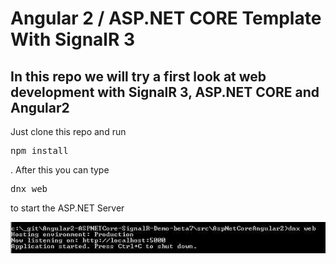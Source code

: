 # Angular 2 / ASP.NET CORE Template With SignalR 3

## In this repo we will try a first look at web development with SignalR 3, ASP.NET CORE and Angular2

Just clone this repo and run <pre>npm install</pre>.
After this you can type <pre>dnx web</pre> to start the ASP.NET Server

<img src="_gitAssets/commandLineWebServer.jpg"/>